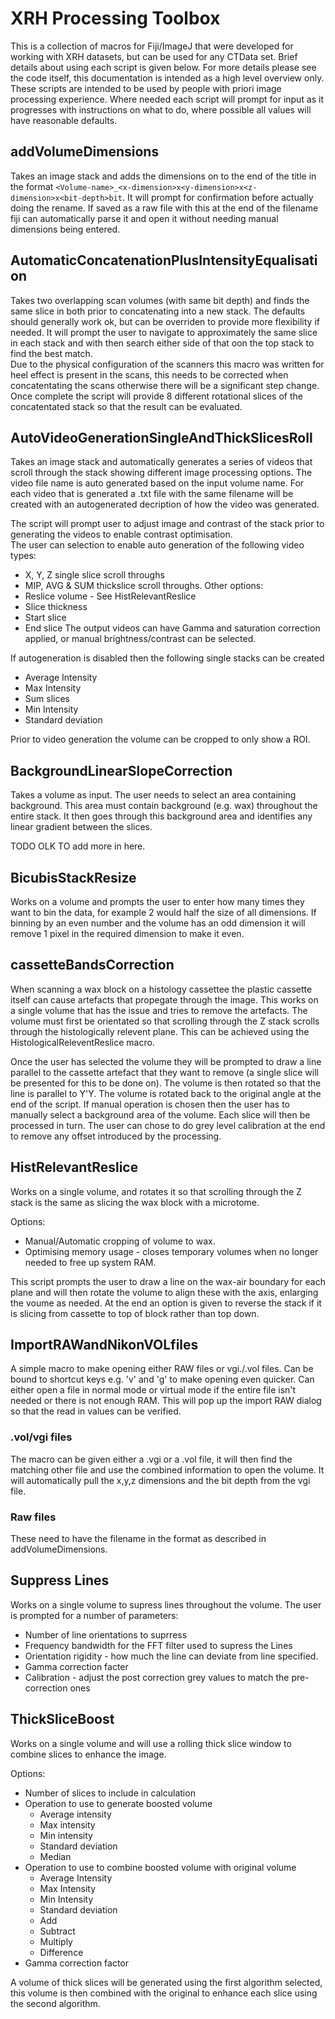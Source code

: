 # XRH Processing Toolbox

This is a collection of macros for Fiji/ImageJ that were developed for working with XRH datasets, but can be used for any CTData set.
Brief details about using each script is given below.  For more details please see the code itself, this documentation is intended as a high level overview only. These scripts are intended to be used by people with priori image processing experience.
Where needed each script will prompt for input as it progresses with instructions on what to do, where possible all values will have reasonable defaults.

## addVolumeDimensions

Takes an image stack and adds the dimensions on to the end of the title in the format ``<Volume-name>_<x-dimension>x<y-dimension>x<z-dimension>x<bit-depth>bit``.
It will prompt for confirmation before actually doing the rename.  If saved as a raw file with this at the end of the filename fiji can automatically parse
it and open it without needing manual dimensions being entered.

## AutomaticConcatenationPlusIntensityEqualisation
Takes two overlapping scan volumes (with same bit depth) and finds the same slice in both prior to concatenating into a new stack.  The defaults should generally work ok, but can be overriden to provide
more flexibility if needed.  It will prompt the user to navigate to approximately the same slice in each stack and with then search either side of that oon the top stack to find the best match.  
Due to the physical configuration of the scanners this macro was written for heel effect is present in the scans, this needs to be corrected when concatentating the scans otherwise there will be a 
significant step change.  Once complete the script will provide 8 different rotational slices of the concatentated stack so that the result can be evaluated.

## AutoVideoGenerationSingleAndThickSlicesRoll
Takes an image stack and automatically generates a series of videos that scroll through the stack showing different image processing options.  The video file name is auto generated based on the input volume name. For each video that is generated a .txt file with the same filename will be created with an autogenerated decription of how the video was generated.

The script will prompt user to adjust image and contrast of the stack
prior to generating the videos to enable contrast optimisation.  
The user can selection to enable auto generation of the following video types: 
- X, Y, Z single slice scroll throughs
- MIP, AVG & SUM thickslice scroll throughs.
Other options:
- Reslice volume - See HistRelevantReslice
- Slice thickness
- Start slice
- End slice
The output videos can have Gamma and saturation correction applied, or manual brightness/contrast can be selected.

If autogeneration is disabled then the following single stacks can be created
- Average Intensity
- Max Intensity
- Sum slices
- Min Intensity
- Standard deviation

Prior to video generation the volume can be cropped to only show a ROI.

## BackgroundLinearSlopeCorrection
Takes a volume as input.  The user needs to select an area containing background.  This area must contain background (e.g. wax) throughout the entire stack.  It then goes through this background area and identifies any linear gradient between the slices.

TODO OLK TO add more in here.

## BicubisStackResize
Works on a volume and prompts the user to enter how many times they want to bin the data, for example 2 would half the size of all dimensions.  If binning by an even number and the volume has an odd dimension it will remove 1 pixel in the required dimension to make it even.

## cassetteBandsCorrection
When scanning a wax block on a histology cassettee the plastic cassette itself can cause artefacts that propegate through the image.  This works on a single volume that has the issue and tries to remove the artefacts.  The volume must first be orientated so that scrolling through the Z stack scrolls through the histologically relevent plane.  This can be achieved using the HistologicalReleventReslice macro.

Once the user has selected the volume they will be prompted to draw a line parallel to the cassette artefact that they want to remove (a single slice will be presented for this to be done on).  The volume is then rotated so that the line is parallel to Y'Y. The volume is rotated back to the original angle at the end of the script.  If manual operation is chosen then the user has to manually select a background area of the volume.  Each slice will then be processed in turn.  The user can chose to do grey level calibration at the end to remove any offset introduced by the processing.

## HistRelevantReslice
Works on a single volume, and rotates it so that scrolling through the Z stack is the same as slicing the wax block with a microtome.

Options:
 - Manual/Automatic cropping of volume to wax.
 - Optimising memory usage - closes temporary volumes when no longer needed to free up system RAM.
 
 This script prompts the user to draw a line on the wax-air boundary for each plane and will then rotate the volume to align these with the axis, enlarging the voume as needed.  At the end an option is given to reverse the stack if it is slicing from cassette to top of block rather than top down.

## ImportRAWandNikonVOLfiles
A simple macro to make opening either RAW files or vgi./.vol files.  Can be bound to shortcut keys e.g. 'v' and 'g' to make opening even quicker.
Can either open a file in normal mode or virtual mode if the entire file isn't needed or there is not enough RAM. This will pop up the import RAW dialog so that the read in values can be verified.


### .vol/vgi files
The macro can be given either a .vgi or a .vol file, it will then find the matching other file and use the combined information to open the volume.
It will automatically pull the x,y,z dimensions and the bit depth from the vgi file.

### Raw files
These need to have the filename in the format as described in addVolumeDimensions.  

## Suppress Lines
Works on a single volume to supress lines throughout the volume.  The user is prompted for a number of parameters:
- Number of line orientations to suprress
- Frequency bandwidth for the FFT filter used to supress the Lines
- Orientation rigidity - how much the line can deviate from line specified.
- Gamma correction facter
- Calibration - adjust the post correction grey values to match the pre-correction ones

## ThickSliceBoost
Works on a single volume and will use a rolling thick slice window to combine slices to enhance the image.  

Options:
- Number of slices to include in calculation
- Operation to use to generate boosted volume
    - Average intensity
    - Max intensity
	- Min intensity
	- Standard deviation
	- Median
- Operation to use to combine boosted volume with original volume
	- Average Intensity
	- Max Intensity
	- Min Intensity
	- Standard deviation
	- Add
	- Subtract
	- Multiply
	- Difference
- Gamma correction factor

A volume of thick slices will be generated using the first algorithm selected, this volume is then combined with the original to enhance each slice using the second algorithm.